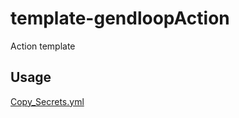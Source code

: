 # template-gendloopAction

Action template

## Usage

[Copy_Secrets.yml](.github/workflows/Copy_Secrets.yml) 
